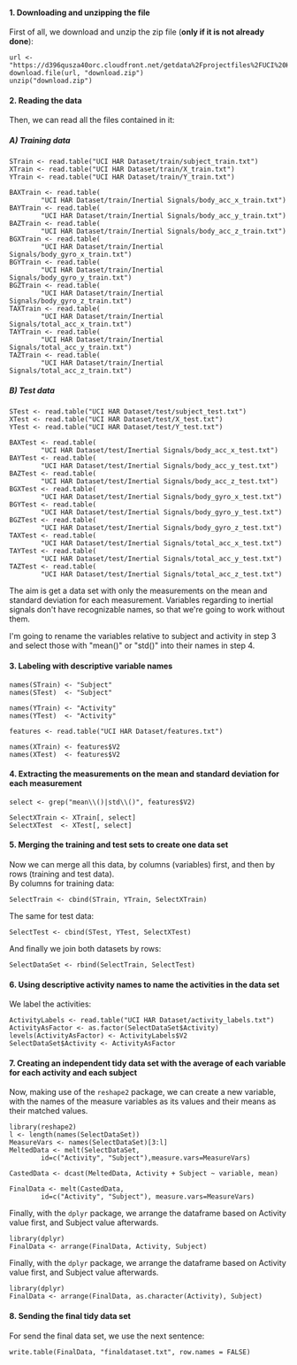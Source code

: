 


#### **1. Downloading and unzipping the file** 

  First of all, we download and unzip the zip file (**only if it is not already done**):

```{r}
url <- "https://d396qusza40orc.cloudfront.net/getdata%2Fprojectfiles%2FUCI%20HAR%20Dataset.zip"
download.file(url, "download.zip")
unzip("download.zip")
```


#### **2. Reading the data**


  Then, we can read all the files contained in it:


##### **A) Training data**


```{r}
STrain <- read.table("UCI HAR Dataset/train/subject_train.txt")
XTrain <- read.table("UCI HAR Dataset/train/X_train.txt")
YTrain <- read.table("UCI HAR Dataset/train/Y_train.txt")

BAXTrain <- read.table(
        "UCI HAR Dataset/train/Inertial Signals/body_acc_x_train.txt")
BAYTrain <- read.table(
        "UCI HAR Dataset/train/Inertial Signals/body_acc_y_train.txt")
BAZTrain <- read.table(
        "UCI HAR Dataset/train/Inertial Signals/body_acc_z_train.txt")
BGXTrain <- read.table(
        "UCI HAR Dataset/train/Inertial Signals/body_gyro_x_train.txt")
BGYTrain <- read.table(
        "UCI HAR Dataset/train/Inertial Signals/body_gyro_y_train.txt")
BGZTrain <- read.table(
        "UCI HAR Dataset/train/Inertial Signals/body_gyro_z_train.txt")
TAXTrain <- read.table(
        "UCI HAR Dataset/train/Inertial Signals/total_acc_x_train.txt")
TAYTrain <- read.table(
        "UCI HAR Dataset/train/Inertial Signals/total_acc_y_train.txt")
TAZTrain <- read.table(
        "UCI HAR Dataset/train/Inertial Signals/total_acc_z_train.txt")
```


##### **B) Test data**


```{r}
STest <- read.table("UCI HAR Dataset/test/subject_test.txt")
XTest <- read.table("UCI HAR Dataset/test/X_test.txt")
YTest <- read.table("UCI HAR Dataset/test/Y_test.txt")

BAXTest <- read.table(
        "UCI HAR Dataset/test/Inertial Signals/body_acc_x_test.txt")
BAYTest <- read.table(
        "UCI HAR Dataset/test/Inertial Signals/body_acc_y_test.txt")
BAZTest <- read.table(
        "UCI HAR Dataset/test/Inertial Signals/body_acc_z_test.txt")
BGXTest <- read.table(
        "UCI HAR Dataset/test/Inertial Signals/body_gyro_x_test.txt")
BGYTest <- read.table(
        "UCI HAR Dataset/test/Inertial Signals/body_gyro_y_test.txt")
BGZTest <- read.table(
        "UCI HAR Dataset/test/Inertial Signals/body_gyro_z_test.txt")
TAXTest <- read.table(
        "UCI HAR Dataset/test/Inertial Signals/total_acc_x_test.txt")
TAYTest <- read.table(
        "UCI HAR Dataset/test/Inertial Signals/total_acc_y_test.txt")
TAZTest <- read.table(
        "UCI HAR Dataset/test/Inertial Signals/total_acc_z_test.txt")
```

  The aim is get a data set with only the measurements on the mean and standard deviation for each measurement. Variables regarding to inertial signals don't have recognizable names, so that we're going to work without them.
  
  I'm going to rename the variables relative to subject and activity in step 3 and select those with "mean()" or "std()" into their names in step 4.
       
#### **3. Labeling with descriptive variable names**

```{r}
names(STrain) <- "Subject"
names(STest)  <- "Subject"

names(YTrain) <- "Activity"
names(YTest)  <- "Activity"

features <- read.table("UCI HAR Dataset/features.txt")

names(XTrain) <- features$V2
names(XTest)  <- features$V2
```
#### **4. Extracting the measurements on the mean and standard deviation for each measurement**
```{r}
select <- grep("mean\\()|std\\()", features$V2)

SelectXTrain <- XTrain[, select]
SelectXTest  <- XTest[, select]
```

#### **5. Merging the training and test sets to create one data set**

  Now we can merge all this data, by columns (variables) first, and then
by rows (training and test data).  
By columns for training data:
```{r}
SelectTrain <- cbind(STrain, YTrain, SelectXTrain)
```
The same for test data:
```{r}
SelectTest <- cbind(STest, YTest, SelectXTest)
```
And finally we join both datasets by rows:
```{r}
SelectDataSet <- rbind(SelectTrain, SelectTest)
```

#### **6. Using descriptive activity names to name the activities in the data set**

  We label the activities:
```{r}
ActivityLabels <- read.table("UCI HAR Dataset/activity_labels.txt")
ActivityAsFactor <- as.factor(SelectDataSet$Activity)
levels(ActivityAsFactor) <- ActivityLabels$V2
SelectDataSet$Activity <- ActivityAsFactor
```
#### **7. Creating an independent tidy data set with the average of each variable for each activity and each subject**

  Now, making use of the `reshape2` package, we can create a new variable, with the names of the measure variables as its values and their means as their matched values.
```{r}
library(reshape2)
l <- length(names(SelectDataSet))
MeasureVars <- names(SelectDataSet)[3:l]
MeltedData <- melt(SelectDataSet,
        id=c("Activity", "Subject"),measure.vars=MeasureVars)

CastedData <- dcast(MeltedData, Activity + Subject ~ variable, mean)

FinalData <- melt(CastedData,
        id=c("Activity", "Subject"), measure.vars=MeasureVars)
```
  Finally, with the `dplyr` package, we arrange the dataframe based on 
Activity value first, and Subject value afterwards.
```{r}
library(dplyr)
FinalData <- arrange(FinalData, Activity, Subject)
```
  Finally, with the `dplyr` package, we arrange the dataframe based on 
Activity value first, and Subject value afterwards.
```{r}
library(dplyr)
FinalData <- arrange(FinalData, as.character(Activity), Subject)
```

#### **8. Sending the final tidy data set**

  For send the final data set, we use the next sentence:
```{r}  
write.table(FinalData, "finaldataset.txt", row.names = FALSE)
```




